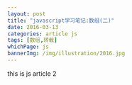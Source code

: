 ```yaml
---
layout: post
title: "javascript学习笔记:数组(二)"
date: 2016-03-13 
categories: article js
tags: [数组,转载]
whichPage: js
bannerImg: /img/illustration/2016.jpg
---
```



this is js article 2
